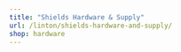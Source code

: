 ```yaml
---
title: "Shields Hardware & Supply"
url: /linton/shields-hardware-and-supply/
shop: hardware
---
```

